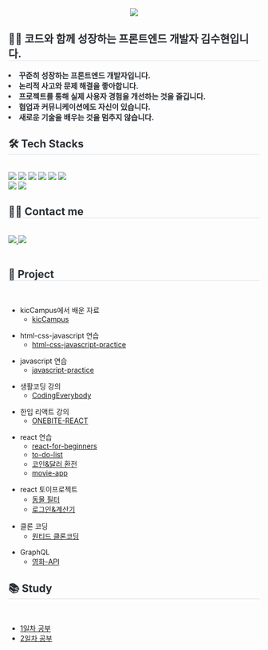 <div align="center">
  <img src="https://capsule-render.vercel.app/api?type=waving&color=d9cafe&height=180&text=Hello%20World👋🏻%20I'm%20Suhyun&animation=&fontColor=ffffff&fontSize=40" />
</div>

<div style="text-align: left;"> 
  <h2 style="border-bottom: 1px solid #d8dee4; color: #282d33;">🙇🏻 코드와 함께 성장하는 프론트엔드 개발자 김수현입니다.</h2>  
  <div style="font-weight: 700; font-size: 15px; text-align: left; color: #282d33;">  
    <li>꾸준히 성장하는 프론트엔드 개발자입니다.</li> 
    <li>논리적 사고와 문제 해결을 좋아합니다.</li> 
    <li>프로젝트를 통해 실제 사용자 경험을 개선하는 것을 즐깁니다.</li> 
    <li>협업과 커뮤니케이션에도 자신이 있습니다.</li> 
    <li>새로운 기술을 배우는 것을 멈추지 않습니다.</li>
  </div> 
</div>

<div style="text-align: left;">
  <h2 style="border-bottom: 1px solid #d8dee4; color: #282d33;">🛠️ Tech Stacks</h2><br> 
  <div style="margin: 0; text-align: left;"> 
    <img src="https://img.shields.io/badge/HTML5-E34F26?style=for-the-badge&logo=HTML5&logoColor=white">
    <img src="https://img.shields.io/badge/css-1572B6?style=for-the-badge&logo=css3&logoColor=white">
    <img src="https://img.shields.io/badge/Javascript-F7DF1E?style=for-the-badge&logo=Javascript&logoColor=white">
    <img src="https://img.shields.io/badge/React-61DAFB?style=for-the-badge&logo=React&logoColor=white">
    <img src="https://img.shields.io/badge/typescript-3178C6?style=for-the-badge&logo=typescript&logoColor=white">
    <img src="https://img.shields.io/badge/Git-F05032?style=for-the-badge&logo=Git&logoColor=white">
    <br/>
    <img src="https://img.shields.io/badge/Github-181717?style=for-the-badge&logo=Github&logoColor=white">
    <img src="https://img.shields.io/badge/Notion-000000?style=for-the-badge&logo=Notion&logoColor=white">
  </div>
</div>

<div style="text-align: left;">
  <h2 style="border-bottom: 1px solid #d8dee4; color: #282d33;">🧑‍💻 Contact me</h2><br> 
  <div style="text-align: left;"> 
    <a href="https://velog.io/@suliver/posts">
      <img src="https://img.shields.io/badge/Velog-20C997?style=for-the-badge&logo=Velog&logoColor=white">
    </a>
    <a href="https://www.notion.so/1439d23dd6568099979ae523ffc6c1b6">
      <img src="https://img.shields.io/badge/Notion-000000?style=for-the-badge&logo=Notion&logoColor=white">
    </a>
  </div><br>
</div>

<div>
  <h2 style="border-bottom: 1px solid #d8dee4; color: #282d33;">🎯 Project</h2><br> 
  <ul>
    <li>kicCampus에서 배운 자료
      <ul>
        <li><a href="https://github.com/lsuliverl/kicCampus">kicCampus</a></li>
      </ul>
    </li>
  </ul>
  <ul>
    <li>html-css-javascript 연습
      <ul>
        <li><a href="https://github.com/lsuliverl/html-css-javascript-practice">html-css-javascript-practice</a></li>
      </ul>
    </li>
  </ul>
  <ul>
    <li>javascript 연습
      <ul>
        <li><a href="https://github.com/lsuliverl/javascript-practice">javascript-practice</a></li>
      </ul>
    </li>
  </ul>
  <ul>
    <li>생활코딩 강의
      <ul>
        <li><a href="https://github.com/lsuliverl/CodingEverybody">CodingEverybody</a></li>
      </ul>
    </li>
  </ul>
  <ul>
    <li>한입 리액트 강의
      <ul>
        <li><a href="https://github.com/lsuliverl/ONEBITE-REACT">ONEBITE-REACT</a></li>
      </ul>
    </li>
  </ul>
  <ul>
    <li>react 연습
      <ul>
        <li><a href="https://github.com/lsuliverl/react-for-beginners">react-for-beginners</a></li>
        <li><a href="https://github.com/lsuliverl/react-to-do-list">to-do-list</a></li>
        <li><a href="https://github.com/lsuliverl/react-coin-tracker">코인&달러 환전</a></li>
        <li><a href="https://github.com/lsuliverl/react-movie-app">movie-app</a></li>
      </ul>
    </li>
  </ul>
  <ul>
    <li>react 토이프로젝트
      <ul>
        <li><a href="https://github.com/lsuliverl/react-animal_food_filter">동물 필터</a></li>
        <li><a href="https://github.com/lsuliverl/react-login-example">로그인&계산기</a></li>
      </ul>
    </li>
  </ul>
  <ul>
    <li>클론 코딩
      <ul>
        <li><a href="https://github.com/lsuliverl/wanted-clone">원티드 클론코딩</a></li>
      </ul>
    </li>
  </ul>
  <ul>
    <li>GraphQL
      <ul>
        <li><a href="https://github.com/lsuliverl/GraphQL-Movie-API">영화-API</a></li>
      </ul>
    </li>
  </ul>
</div>
<div>
  <h2 style="border-bottom: 1px solid #d8dee4; color: #282d33;">📚 Study</h2><br> 
  <ul>
        <li><a href="https://github.com/lsuliverl/study-day01-html-basic">1일차 공부</a></li>
        <li><a href="https://github.com/lsuliverl/study-day02-css-flexbox">2일차 공부</a></li>
  </ul>
</div>

